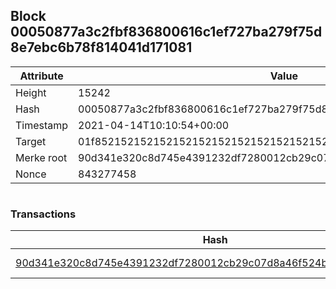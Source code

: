 ## Block 00050877a3c2fbf836800616c1ef727ba279f75d8e7ebc6b78f814041d171081

Attribute | Value
--- | ---
Height | 15242
Hash | 00050877a3c2fbf836800616c1ef727ba279f75d8e7ebc6b78f814041d171081
Timestamp | 2021-04-14T10:10:54+00:00
Target | 01f8521521521521521521521521521521521521521521521521521521521521
Merke root | 90d341e320c8d745e4391232df7280012cb29c07d8a46f524b4c600d090ab40c
Nonce | 843277458

```

```

### Transactions

Hash | Amount
--- | ---
[90d341e320c8d745e4391232df7280012cb29c07d8a46f524b4c600d090ab40c](90d341e320c8d745e4391232df7280012cb29c07d8a46f524b4c600d090ab40c.md) | 10.00000000 SKEPTI 
